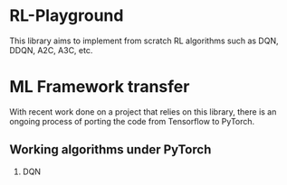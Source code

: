 # RL-Playground
This library aims to implement from scratch RL algorithms such as DQN, DDQN, A2C, A3C, etc. 

# ML Framework transfer
With recent work done on a project that relies on this library, there is an ongoing process of porting the code from Tensorflow to PyTorch. 

## Working algorithms under PyTorch
1. DQN
